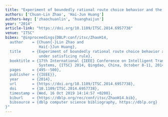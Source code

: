 ```yaml
---
title: "Experiment of boundedly rational route choice behavior and the model under satisficing rule"
authors: ['Chuan-Lin Zhao', 'Hai-Jun Huang']
authors-key: ['zhaochuanlin', 'huanghaijun']
year: "2014"
article-link: "https://doi.org/10.1109/ITSC.2014.6957738"
venue: "ITSC"
bibex: "@inproceedings{DBLP:conf/itsc/ZhaoH14,
  author    = {Chuan{-}Lin Zhao and
               Hai{-}Jun Huang},
  title     = {Experiment of boundedly rational route choice behavior and the model
               under satisficing rule},
  booktitle = {17th International {IEEE} Conference on Intelligent Transportation
               Systems, {ITSC} 2014, Qingdao, China, October 8-11, 2014},
  pages     = {495--500},
  publisher = {{IEEE}},
  year      = {2014},
  url       = {https://doi.org/10.1109/ITSC.2014.6957738},
  doi       = {10.1109/ITSC.2014.6957738},
  timestamp = {Wed, 16 Oct 2019 14:14:57 +0200},
  biburl    = {https://dblp.org/rec/conf/itsc/ZhaoH14.bib},
  bibsource = {dblp computer science bibliography, https://dblp.org}
}"
---
```

